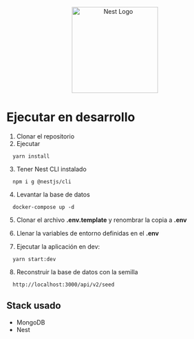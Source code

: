 <p align="center">
  <a href="http://nestjs.com/" target="blank"><img src="https://nestjs.com/img/logo-small.svg" width="200" alt="Nest Logo" /></a>
</p>

# Ejecutar en desarrollo

1. Clonar el repositorio
2. Ejecutar

```
  yarn install
```

3. Tener Nest CLI instalado

```
  npm i g @nestjs/cli
```

4. Levantar la base de datos

```
  docker-compose up -d
```

5. Clonar el archivo **.env.template** y renombrar la copia a **.env**

6. Llenar la variables de entorno definidas en el **.env**

7. Ejecutar la aplicación en dev:

```
  yarn start:dev
```

8. Reconstruir la base de datos con la semilla

```
  http://localhost:3000/api/v2/seed
```

## Stack usado

- MongoDB
- Nest
